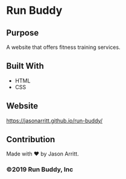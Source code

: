 # Run Buddy

## Purpose
A website that offers fitness training services.

## Built With
* HTML
* CSS

## Website
https://jasonarritt.github.io/run-buddy/

## Contribution
Made with ❤️ by Jason Arritt.

### ©️2019 Run Buddy, Inc 
